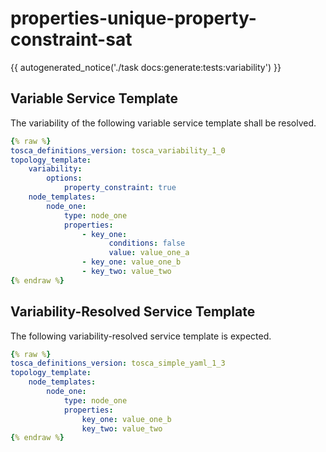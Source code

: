 # properties-unique-property-constraint-sat

{{ autogenerated_notice('./task docs:generate:tests:variability') }}


## Variable Service Template

The variability of the following variable service template shall be resolved.

```yaml linenums="1"
{% raw %}
tosca_definitions_version: tosca_variability_1_0
topology_template:
    variability:
        options:
            property_constraint: true
    node_templates:
        node_one:
            type: node_one
            properties:
                - key_one:
                      conditions: false
                      value: value_one_a
                - key_one: value_one_b
                - key_two: value_two
{% endraw %}
```




## Variability-Resolved Service Template

The following variability-resolved service template is expected.

```yaml linenums="1"
{% raw %}
tosca_definitions_version: tosca_simple_yaml_1_3
topology_template:
    node_templates:
        node_one:
            type: node_one
            properties:
                key_one: value_one_b
                key_two: value_two
{% endraw %}
```

